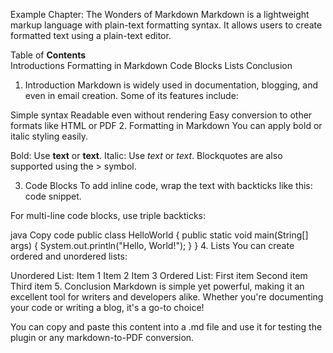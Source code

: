 Example Chapter: The Wonders of Markdown
Markdown is a lightweight markup language with plain-text formatting syntax. It allows users to create formatted text using a plain-text editor.

Table of **Contents**      
Introductions
Formatting in Markdown
Code Blocks
Lists
Conclusion
1. Introduction
Markdown is widely used in documentation, blogging, and even in email creation. Some of its features include:

Simple syntax
Readable even without rendering
Easy conversion to other formats like HTML or PDF
2. Formatting in Markdown
You can apply bold or italic styling easily.

Bold: Use **text** or __text__.
Italic: Use *text* or _text_.
Blockquotes are also supported using the > symbol.

3. Code Blocks
To add inline code, wrap the text with backticks like this: code snippet.

For multi-line code blocks, use triple backticks:

java
Copy code
public class HelloWorld {
    public static void main(String[] args) {
        System.out.println("Hello, World!");
    }
}
4. Lists
You can create ordered and unordered lists:

Unordered List:
Item 1
Item 2
Item 3
Ordered List:
First item
Second item
Third item
5. Conclusion
Markdown is simple yet powerful, making it an excellent tool for writers and developers alike. Whether you're documenting your code or writing a blog, it's a go-to choice!

You can copy and paste this content into a .md file and use it for testing the plugin or any markdown-to-PDF conversion.
